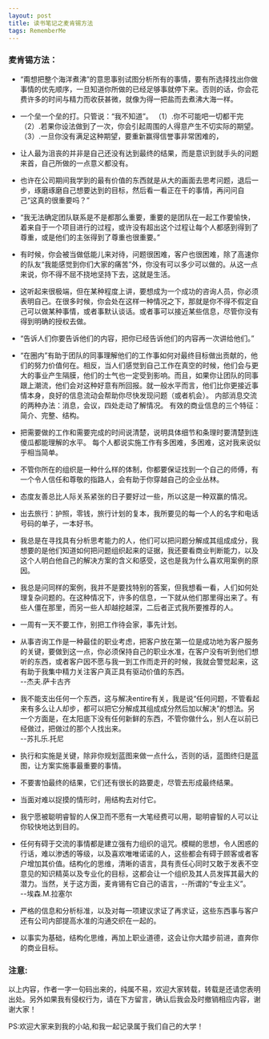 ```yaml
---
layout: post
title: 读书笔记之麦肯锡方法
tags: RememberMe
---
```


### 麦肯锡方法：
  * “甭想把整个海洋煮沸”的意思事别试图分析所有的事情，要有所选择找出你做事情的优先顺序，一旦知道你所做的已经足够事就停下来。否则的话，你会花费许多的时间与精力而收获甚微，就像为得一把盐而去煮沸大海一样。
  
  * 一个垒一个垒的打。只管说：“我不知道”。
    （1）.你不可能吧一切都干完
    （2）.若果你设法做到了一次，你会引起周围的人得意产生不切实际的期望。
    （3）.一旦你没有满足这种期望，要重新赢得信誉事非常困难的，

  * 让人最为沮丧的并非是自己还没有达到最终的结果，而是意识到就手头的问题来首，自己所做的一点意义都没有。
  
  * 也许在公司期间我学到的最有价值的东西就是从大的画面去思考问题，退后一步，琢磨琢磨自己想要达到的目标，然后看一看正在干的事情，再问问自己“这真的很重要吗？”
 
  * “我无法确定团队联系是不是都那么重要，重要的是团队在一起工作要愉快，着来自于一个项目进行的过程，或许没有超出这个过程让每个人都感到得到了尊重，或是他们的主张得到了尊重也很重要。”
 
 * 有时候，你会被当做低能儿来对待，问题很困难，客户也很困难，除了高速你的队友“我能感觉到你们大家的痛苦”外，你没有可以多少可以做的。从这一点来说，你不得不屈不挠地坚持下去，这就是生活。
  
  * 这听起来很极端，但在某种程度上讲，要想成为一个成功的咨询人员，你必须表明自己。在很多时候，你会处在这样一种情况之下，那就是你不得不假定自己可以做某种事情，或者事默认谈话。或者事可以接近某些信息，尽管你没有得到明确的授权去做。
  
  * “告诉人们你要告诉他们的内容，把你已经告诉他们的内容再一次讲给他们。”
  
  * “在圈内”有助于团队的同事理解他们的工作事如何对最终目标做出贡献的，他们的努力价值何在。相反，当人们感觉到自己工作在真空的时候，他们会与更大的事业产生隔膜，他们的士气也一定受到影响。而且，如果你让团队的同事跟上潮流，他们会对这种好意有所回报。就一般水平而言，他们比你更接近事情本身，良好的信息流动会帮助你尽快发现问题（或者机会）。
  内部消息交流的两种办法：消息，会议，四处走动了解情况。
  有效的商业信息的三个特征：简介、完整、结构。
  
  * 把需要做的工作和需要完成的时间说清楚，说明具体细节和条理时要清楚到连傻瓜都能理解的水平。
  每个人都说实施工作有多困难，多困难，这对我来说似乎相当简单。
  
  * 不管你所在的组织是一种什么样的体制，你都要保证找到一个自己的师傅，有一个令人信任和尊敬的指路人，会有助于你穿越自己的企业丛林。
  
  * 态度友善总比人际关系紧张的日子要好过一些，所以这是一种双赢的情况。
  
  * 出去旅行：护照，零钱，旅行计划的复本，我所要见的每一个人的名字和电话号码的单子，一本好书。
  
  * 我总是在寻找具有分析思考能力的人，他们可以把问题分解成其组成成分，我想要的是他们知道如何把问题组织起来的证据，我还要看商业判断能力，以及这个人明白他自己的解决方案的含义和感受，这也是我为什么喜欢用案例的原因。
  
  * 我总是问同样的案例，我并不是要找特别的答案，但我想看一看，人们如何处理复杂问题的。在这种情况下，许多的信息，一下就从他们那里得出来了。有些人僵在那里，而另一些人却越挖越深，二后者正式我所要推荐的人。
  
  * 一周有一天不要工作，别把工作待会家，事先计划。
  
  * 从事咨询工作是一种最佳的职业考虑，把客户放在第一位是成功地为客户服务的关键，要做到这一点，你必须保持自己的职业水准，在客户没有听到他们想听的东西，或者客户因不愿与我一到工作而走开的时候，我就会警觉起来，这有助于我集中精力关注客户真正具有驱动价值的东西。                                                 
                                                                                        --杰夫.萨卡古齐
  
  
 *  我不能支出任何一个东西，这与解决entire有关，我是说“任何问题，不管看起来有多么让人却步，都可以把它分解成其组成成分然后加以解决”的想法。另一个方面是，在太阳底下没有任何新鲜的东西，不管你做什么，别人在以前已经做过，把做过的那个人找出来。        
                                                                                        --苏扎乐.托尼
                                                                                        
  * 执行和实施是关键，除非你规划蓝图来做一点什么，否则的话，蓝图终归是蓝图，让方案实施事最重要的事情。
  
  * 不要害怕最终的结果，它们还有很长的路要走，尽管去形成最终结果。
  
  * 当面对难以捉摸的情形时，用结构去对付它。
  
  * 我宁愿被聪明睿智的人保卫而不愿有一大笔经费可以用，聪明睿智的人可以让你较快地达到目的。

  * 任何有碍于交流的事情都是建立强有力组织的诅咒。模糊的思想，令人困惑的行话，难以渗透的等级，以及喜欢唯唯诺诺的人，这些都会有碍于顾客或者客户增加其价值。结构化的思维，清晰的语言，具有责任心同时又敢于发表不空意见的知识精英以及专业化的目标，这都会让一个组织及其人员发挥其最大的潜力。当然，关于这方面，麦肯锡有它自己的语言，--所谓的“专业主义”。                     
                                                                                        --埃森.M.拉塞尔

 * 严格的信息和分析标准，以及对每一项建议求证了再求证，这些东西事与客户还有公司内部提高水准的沟通交织在一起的。

 *  以事实为基础，结构化思维，再加上职业道德，这会让你大踏步前进，直奔你的商业目标。 
  
 
  


### 注意:
以上内容，作者一字一句码出来的，纯属不易，欢迎大家转载，转载是还请您表明出处。另外如果我有侵权行为，请在下方留言，确认后我会及时撤销相应内容，谢谢大家！

PS:欢迎大家来到我的小站,和我一起记录属于我们自己的大学！

　

